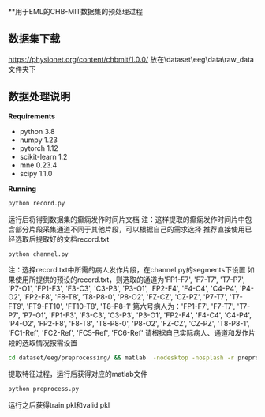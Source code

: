 
**用于EML的CHB-MIT数据集的预处理过程

## 数据集下载
https://physionet.org/content/chbmit/1.0.0/
放在\dataset\eeg\data\raw_data文件夹下

## 数据处理说明

**Requirements**
+ python 3.8
+ numpy 1.23
+ pytorch 1.12
+ scikit-learn 1.2
+ mne 0.23.4
+ scipy 1.1.0


**Running**
```bash
python record.py
```

运行后将得到数据集的癫痫发作时间片文档
注：这样提取的癫痫发作时间片中包含部分片段采集通道不同于其他片段，可以根据自己的需求选择
推荐直接使用已经选取后提取好的文档record.txt

```bash
python channel.py
```
注：选择record.txt中所需的病人发作片段，在channel.py的segments下设置
如果使用所提供的预设的record.txt，则选取的通道为'FP1-F7', 'F7-T7', 'T7-P7', 'P7-O1', 'FP1-F3', 'F3-C3', 'C3-P3', 'P3-O1', 'FP2-F4', 'F4-C4', 'C4-P4', 'P4-O2', 'FP2-F8', 'F8-T8', 'T8-P8-0', 'P8-O2', 'FZ-CZ', 'CZ-PZ', 'P7-T7', 'T7-FT9', 'FT9-FT10', 'FT10-T8', 'T8-P8-1'
第六号病人为：'FP1-F7', 'F7-T7', 'T7-P7', 'P7-O1', 'FP1-F3', 'F3-C3', 'C3-P3', 'P3-O1', 'FP2-F4', 'F4-C4', 'C4-P4', 'P4-O2', 'FP2-F8', 'F8-T8', 'T8-P8-0', 'P8-O2', 'FZ-CZ', 'CZ-PZ', 'T8-P8-1', 'FC1-Ref', 'FC2-Ref', 'FC5-Ref', 'FC6-Ref'
请根据自己实际病人、通道和发作片段的选取情况按需设置

```bash
cd dataset/eeg/preprocessing/ && matlab  -nodesktop -nosplash -r preprocessing_data.m
```
提取特征过程，运行后获得对应的matlab文件

```bash
python preprocess.py
```
运行之后获得train.pkl和valid.pkl
